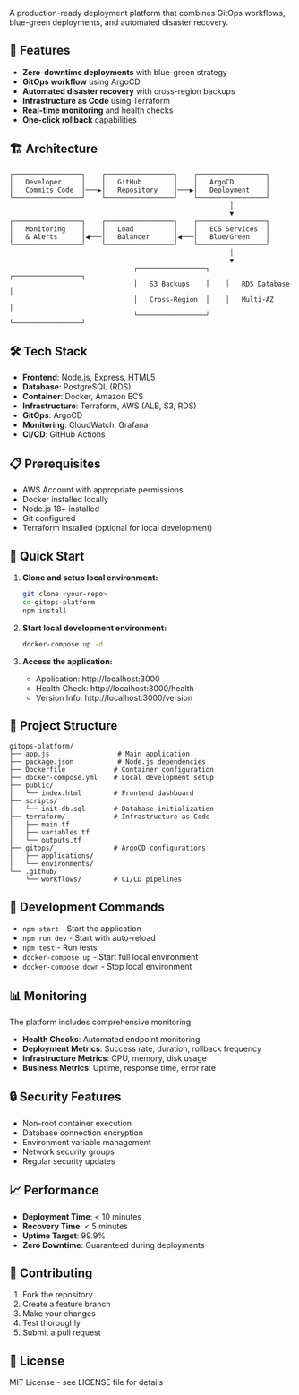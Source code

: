 A production-ready deployment platform that combines GitOps workflows, blue-green deployments, and automated disaster recovery.

## 🚀 Features

- **Zero-downtime deployments** with blue-green strategy
- **GitOps workflow** using ArgoCD
- **Automated disaster recovery** with cross-region backups
- **Infrastructure as Code** using Terraform
- **Real-time monitoring** and health checks
- **One-click rollback** capabilities

## 🏗️ Architecture

```
┌─────────────────┐    ┌─────────────────┐    ┌─────────────────┐
│   Developer     │    │   GitHub        │    │   ArgoCD        │
│   Commits Code  │───▶│   Repository    │───▶│   Deployment    │
└─────────────────┘    └─────────────────┘    └─────────────────┘
                                                       │
                                                       ▼
┌─────────────────┐    ┌─────────────────┐    ┌─────────────────┐
│   Monitoring    │    │   Load          │    │   ECS Services  │
│   & Alerts      │◀───│   Balancer      │◀───│   Blue/Green    │
└─────────────────┘    └─────────────────┘    └─────────────────┘
                                                       │
                                                       ▼
                               ┌─────────────────┐    ┌─────────────────┐
                               │   S3 Backups    │    │   RDS Database  │
                               │   Cross-Region  │    │   Multi-AZ      │
                               └─────────────────┘    └─────────────────┘
```

## 🛠️ Tech Stack

- **Frontend**: Node.js, Express, HTML5
- **Database**: PostgreSQL (RDS)
- **Container**: Docker, Amazon ECS
- **Infrastructure**: Terraform, AWS (ALB, S3, RDS)
- **GitOps**: ArgoCD
- **Monitoring**: CloudWatch, Grafana
- **CI/CD**: GitHub Actions

## 📋 Prerequisites

- AWS Account with appropriate permissions
- Docker installed locally
- Node.js 18+ installed
- Git configured
- Terraform installed (optional for local development)

## 🚀 Quick Start

1. **Clone and setup local environment:**
   ```bash
   git clone <your-repo>
   cd gitops-platform
   npm install
   ```

2. **Start local development environment:**
   ```bash
   docker-compose up -d
   ```

3. **Access the application:**
   - Application: http://localhost:3000
   - Health Check: http://localhost:3000/health
   - Version Info: http://localhost:3000/version

## 📁 Project Structure

```
gitops-platform/
├── app.js                 # Main application
├── package.json           # Node.js dependencies
├── Dockerfile            # Container configuration
├── docker-compose.yml    # Local development setup
├── public/
│   └── index.html        # Frontend dashboard
├── scripts/
│   └── init-db.sql       # Database initialization
├── terraform/            # Infrastructure as Code
│   ├── main.tf
│   ├── variables.tf
│   └── outputs.tf
├── gitops/               # ArgoCD configurations
│   ├── applications/
│   └── environments/
└── .github/
    └── workflows/        # CI/CD pipelines
```

## 🔧 Development Commands

- `npm start` - Start the application
- `npm run dev` - Start with auto-reload
- `npm test` - Run tests
- `docker-compose up` - Start full local environment
- `docker-compose down` - Stop local environment

## 📊 Monitoring

The platform includes comprehensive monitoring:

- **Health Checks**: Automated endpoint monitoring
- **Deployment Metrics**: Success rate, duration, rollback frequency
- **Infrastructure Metrics**: CPU, memory, disk usage
- **Business Metrics**: Uptime, response time, error rate

## 🔒 Security Features

- Non-root container execution
- Database connection encryption
- Environment variable management
- Network security groups
- Regular security updates

## 📈 Performance

- **Deployment Time**: < 10 minutes
- **Recovery Time**: < 5 minutes
- **Uptime Target**: 99.9%
- **Zero Downtime**: Guaranteed during deployments

## 🤝 Contributing

1. Fork the repository
2. Create a feature branch
3. Make your changes
4. Test thoroughly
5. Submit a pull request

## 📝 License

MIT License - see LICENSE file for details